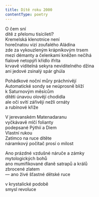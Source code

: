 ```yaml
---
title: Dítě roku 2000
contentType: poetry
---
```


<section>

O čem sní  
dítě z přelomu tisíciletí?  
Kremelská klenotnice není  
horečnatou vizí zoufalého Aládína  
zde za vykouzleným krápníkovým trsem  
mezi démanty a čelenkami kněžen nečíhá  
fialové netopýří křídlo ifríta  
krvavě viditelná sekyra neviditelného džina  
ani jedové zsinalý spár ghúla

Pohádkové noční můry práchnivějí  
Automatické sondy se neúprosně blíží  
k Saturnovým měsícům  
dítěti únavou olovějí chodidla  
ale oči svítí zářivěji nežli ornáty  
a rubínové kříže

V jerevanském Matenadaranu  
vyčkávavě mlčí folianty  
podepsané Pýthií a Diem  
Vlastní rukou  
Zatímco na ruce dítěte  
náramkový počítač prosí o milost

Ano prázdné vzdušné náruče a zámky  
mytologických bohů  
ano mumifikované dlaně satrapů a králů  
zbrocené zlatem  
— ano živé šťastné dětské ruce

v krystalické podobě  
smysl revoluce

</section>
